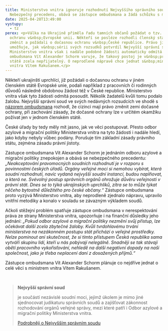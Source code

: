 ```yaml
---
title: Ministerstvo vnitra ignoruje rozhodnutí Nejvyššího správního soudu.
  Nebezpečný precedens, obává se zástupce ombudsmana a žádá schůzku s ministrem
date: 2025-04-28T13:49:00
vystupy:
  - tz
perex: <p>Válka na Ukrajině přiměla řadu tamních občanů požádat o tzv. dočasnou
  ochranu v&nbsp;Evropské unii. Někteří se posléze rozhodli členský stát pobytu
  změnit a požádali o dočasnou ochranu v&nbsp;České republice. Právo jim to
  umožňuje, jak v&nbsp;sérii svých rozsudků potvrdil Nejvyšší správní soud.
  Ministerstvo vnitra však i nadále podobné žádosti automaticky odmítá. Zástupce
  ombudsmana Vít Alexander Schorm varuje, že takový postoj je v&nbsp;právním
  státě zcela nepřijatelný. O neprodlené nápravě chce jednat s&nbsp;ministrem
  vnitra Vítem Rakušanem.</p>
---
```

<p>Někteří ukrajinští uprchlíci, již požádali o dočasnou ochranu v&nbsp;jiném členském státě Evropské unie, podali například z pracovních či rodinných důvodů následně obdobnou žádost též v České republice. Ministerstvo vnitra však tyto žádosti odmítá posoudit. Několik žadatelů kvůli tomu podalo žalobu. Nejvyšší správní soud ve svých nedávných rozsudcích ve shodě s&nbsp;
<a href="https://eso.ochrance.cz/Nalezene/Edit/13654">názorem ombudsmana</a> rozhodl, že cizinci mají právo změnit zemi dočasné ochrany, při zachování zásady, že dočasné ochrany lze v&nbsp;určitém okamžiku požívat jen v&nbsp;jednom členském státě.&nbsp;</p>
<p>České úřady by tedy měly mít jasno, jak ve věci postupovat. Přesto odbor azylové a migrační politiky Ministerstva vnitra na tyto žádosti i nadále hledí, jako kdyby nebyly vůbec podány. Porušuje tím základní zásady právního státu, zejména zásadu právní jistoty.&nbsp;</p>
<p>Zástupce ombudsmana Vít Alexander Schorm je jednáním odboru azylové a migrační politiky znepokojen a&nbsp;obává se nebezpečného precedentu:
<i> „Neakceptování pravomocných soudních rozhodnutí je v&nbsp;rozporu s povinnostmi&nbsp;českých úřadů. Orgány veřejné moci si nemohou vybírat, která soudní rozhodnutí, navíc vydaná nejvyšší soudní instancí, budou naplňovat, a která ne. Svévolný postup správních orgánů ohrožuje důvěru veřejnosti v právní stát. Dnes se to týká ukrajinských uprchlíků, zítra se to může týkat něčeho bytostně důležitého pro české občany.“</i> Zástupce ombudsmana proto vyzývá Ministerstvo vnitra, aby neprodleně zjednalo nápravu, upravilo vnitřní metodiky a konalo v&nbsp;souladu se závazným výkladem soudů.</p>
<p>Ačkoli stěžejní problém spatřuje zástupce ombudsmana v&nbsp;nerespektování práva ze strany Ministerstva vnitra, upozorňuje i na finanční důsledky jeho jednání: 
<i>„Pokud odbor azylové a&nbsp;migrační politiky nezmění svůj přístup, lze očekávat další zcela zbytečné žaloby. Kvůli tvrdohlavému trvání ministerstva na nezákonném postupu stát přichází o veřejné prostředky. Nelze pominout ani skutečnost, že si tímto přístupem Česká republika sama vytváří skupinu lidí, kteří u nás pobývají nelegálně. Snadněji se tak stávají obětí pracovního vykořisťování, nehledě na další negativní dopady na naši společnost, jako je třeba neplacení daní z&nbsp;dosažených příjmů.“</i></p>
<p>Zástupce ombudsmana Vít Alexander Schorm plánuje co nejdříve jednat o celé věci s&nbsp;ministrem vnitra Vítem Rakušanem.&nbsp;</p>
<p>&nbsp;</p>
<blockquote>
<p>
<strong>Nejvyšší správní soud</strong></p>
<p>je součástí nezávislé soudní moci, jejímž úkolem je mimo jiné sjednocovat judikaturu správních soudů a zajišťovat zákonnost rozhodování orgánů veřejné správy, mezi které patří i Odbor azylové a migrační politiky Ministerstva vnitra.&nbsp;</p>
<p>
<a href="https://www.nssoud.cz/o-soudu/obecne-informace">Podrobněji o Nejvyšším správním soudu</a></p></blockquote>
